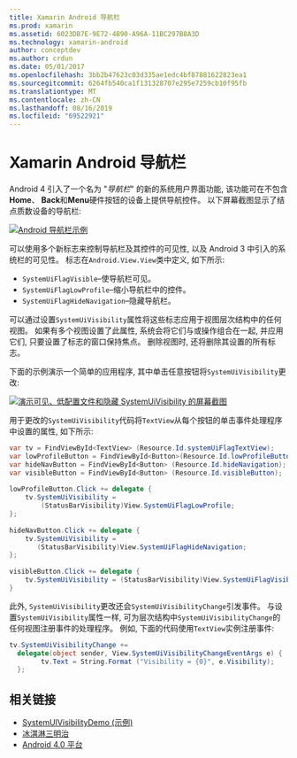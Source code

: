 ```yaml
---
title: Xamarin Android 导航栏
ms.prod: xamarin
ms.assetid: 6023DB7E-9E72-4B90-A96A-11BC297B8A3D
ms.technology: xamarin-android
author: conceptdev
ms.author: crdun
ms.date: 05/01/2017
ms.openlocfilehash: 3bb2b47623c03d335ae1edc4bf87881622823ea1
ms.sourcegitcommit: 6264fb540ca1f131328707e295e7259cb10f95fb
ms.translationtype: MT
ms.contentlocale: zh-CN
ms.lasthandoff: 08/16/2019
ms.locfileid: "69522921"
---
```

# <a name="xamarinandroid-navigation-bar"></a>Xamarin Android 导航栏

Android 4 引入了一个名为 "*导航栏*" 的新的系统用户界面功能, 该功能可在不包含**Home**、 **Back**和**Menu**硬件按钮的设备上提供导航控件。
以下屏幕截图显示了结点质数设备的导航栏:

 [![Android 导航栏示例](navigation-bar-images/19-navbar.png)](navigation-bar-images/19-navbar.png#lightbox)

可以使用多个新标志来控制导航栏及其控件的可见性, 以及 Android 3 中引入的系统栏的可见性。 标志在`Android.View.View`类中定义, 如下所示:

- `SystemUiFlagVisible`&ndash;使导航栏可见。 
- `SystemUiFlagLowProfile`&ndash;缩小导航栏中的控件。 
- `SystemUiFlagHideNavigation`&ndash;隐藏导航栏。 


可以通过设置`SystemUiVisibility`属性将这些标志应用于视图层次结构中的任何视图。 如果有多个视图设置了此属性, 系统会将它们与或操作组合在一起, 并应用它们, 只要设置了标志的窗口保持焦点。 删除视图时, 还将删除其设置的所有标志。

下面的示例演示一个简单的应用程序, 其中单击任意按钮将`SystemUiVisibility`更改:

 [![演示可见、低配置文件和隐藏 SystemUiVisibility 的屏幕截图](navigation-bar-images/18-systemuivisibility.png)](navigation-bar-images/18-systemuivisibility.png#lightbox)

用于更改的`SystemUiVisibility`代码将`TextView`从每个按钮的单击事件处理程序中设置的属性, 如下所示:

```csharp
var tv = FindViewById<TextView> (Resource.Id.systemUiFlagTextView);
var lowProfileButton = FindViewById<Button>(Resource.Id.lowProfileButton);
var hideNavButton = FindViewById<Button> (Resource.Id.hideNavigation);
var visibleButton = FindViewById<Button> (Resource.Id.visibleButton);
           
lowProfileButton.Click += delegate {
    tv.SystemUiVisibility =
        (StatusBarVisibility)View.SystemUiFlagLowProfile;
};
           
hideNavButton.Click += delegate {
    tv.SystemUiVisibility =
       (StatusBarVisibility)View.SystemUiFlagHideNavigation;        
};
           
visibleButton.Click += delegate {
    tv.SystemUiVisibility = (StatusBarVisibility)View.SystemUiFlagVisible;
}
```

此外, `SystemUiVisibility`更改还会`SystemUiVisibilityChange`引发事件。 与设置`SystemUiVisibility`属性一样, 可为层次结构中`SystemUiVisibilityChange`的任何视图注册事件的处理程序。 例如, 下面的代码使用`TextView`实例注册事件:

```csharp
tv.SystemUiVisibilityChange +=
  delegate(object sender, View.SystemUiVisibilityChangeEventArgs e) {
        tv.Text = String.Format ("Visibility = {0}", e.Visibility);
  };
```



## <a name="related-links"></a>相关链接

- [SystemUIVisibilityDemo (示例)](https://docs.microsoft.com/samples/xamarin/monodroid-samples/systemuivisibilitydemo)
- [冰淇淋三明治](http://www.android.com/about/ice-cream-sandwich/)
- [Android 4.0 平台](https://developer.android.com/sdk/android-4.0.html)
